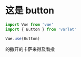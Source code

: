 # 这是 button

```javascript
import Vue from 'vue'
import { Button } from 'varlet'

Vue.use(Button)
```

的撒开的卡萨来得及看撒
